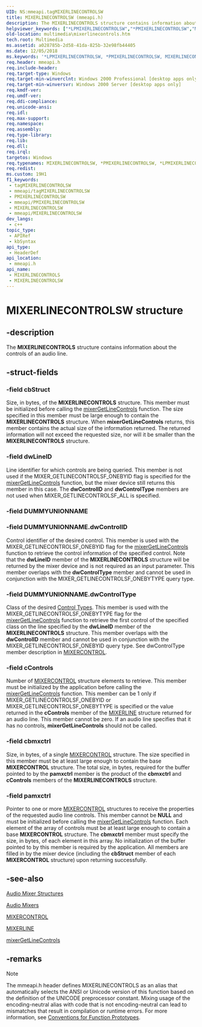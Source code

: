 ```yaml
---
UID: NS:mmeapi.tagMIXERLINECONTROLSW
title: MIXERLINECONTROLSW (mmeapi.h)
description: The MIXERLINECONTROLS structure contains information about the controls of an audio line. (MIXERLINECONTROLSW)
helpviewer_keywords: ["*LPMIXERLINECONTROLSW","*PMIXERLINECONTROLSW","MIXERLINECONTROLS","MIXERLINECONTROLS structure [Windows Multimedia]","MIXERLINECONTROLSW","_win32_MIXERLINECONTROLS_str","mmeapi/MIXERLINECONTROLS","multimedia.mixerlinecontrols","tMIXERLINECONTROLS","tagMIXERLINECONTROLSA","tagMIXERLINECONTROLSW"]
old-location: multimedia\mixerlinecontrols.htm
tech.root: Multimedia
ms.assetid: a028785b-2d58-41da-825b-32e98fb44405
ms.date: 12/05/2018
ms.keywords: '*LPMIXERLINECONTROLSW, *PMIXERLINECONTROLSW, MIXERLINECONTROLS, MIXERLINECONTROLS structure [Windows Multimedia], MIXERLINECONTROLSW, _win32_MIXERLINECONTROLS_str, mmeapi/MIXERLINECONTROLS, multimedia.mixerlinecontrols, tMIXERLINECONTROLS, tagMIXERLINECONTROLSA, tagMIXERLINECONTROLSW'
req.header: mmeapi.h
req.include-header: 
req.target-type: Windows
req.target-min-winverclnt: Windows 2000 Professional [desktop apps only]
req.target-min-winversvr: Windows 2000 Server [desktop apps only]
req.kmdf-ver: 
req.umdf-ver: 
req.ddi-compliance: 
req.unicode-ansi: 
req.idl: 
req.max-support: 
req.namespace: 
req.assembly: 
req.type-library: 
req.lib: 
req.dll: 
req.irql: 
targetos: Windows
req.typenames: MIXERLINECONTROLSW, *PMIXERLINECONTROLSW, *LPMIXERLINECONTROLSW
req.redist: 
ms.custom: 19H1
f1_keywords:
 - tagMIXERLINECONTROLSW
 - mmeapi/tagMIXERLINECONTROLSW
 - PMIXERLINECONTROLSW
 - mmeapi/PMIXERLINECONTROLSW
 - MIXERLINECONTROLSW
 - mmeapi/MIXERLINECONTROLSW
dev_langs:
 - c++
topic_type:
 - APIRef
 - kbSyntax
api_type:
 - HeaderDef
api_location:
 - mmeapi.h
api_name:
 - MIXERLINECONTROLS
 - MIXERLINECONTROLSW
---
```


# MIXERLINECONTROLSW structure


## -description

The <b>MIXERLINECONTROLS</b> structure contains information about the controls of an audio line.

## -struct-fields

### -field cbStruct

Size, in bytes, of the <b>MIXERLINECONTROLS</b> structure. This member must be initialized before calling the <a href="/previous-versions/dd757302(v=vs.85)">mixerGetLineControls</a> function. The size specified in this member must be large enough to contain the <b>MIXERLINECONTROLS</b> structure. When <b>mixerGetLineControls</b> returns, this member contains the actual size of the information returned. The returned information will not exceed the requested size, nor will it be smaller than the <b>MIXERLINECONTROLS</b> structure.

### -field dwLineID

Line identifier for which controls are being queried. This member is not used if the MIXER_GETLINECONTROLSF_ONEBYID flag is specified for the <a href="/previous-versions/dd757302(v=vs.85)">mixerGetLineControls</a> function, but the mixer device still returns this member in this case. The <b>dwControlID</b> and <b>dwControlType</b> members are not used when MIXER_GETLINECONTROLSF_ALL is specified.

### -field DUMMYUNIONNAME

### -field DUMMYUNIONNAME.dwControlID

Control identifier of the desired control. This member is used with the MIXER_GETLINECONTROLSF_ONEBYID flag for the <a href="/previous-versions/dd757302(v=vs.85)">mixerGetLineControls</a> function to retrieve the control information of the specified control. Note that the <b>dwLineID</b> member of the <b>MIXERLINECONTROLS</b> structure will be returned by the mixer device and is not required as an input parameter. This member overlaps with the <b>dwControlType</b> member and cannot be used in conjunction with the MIXER_GETLINECONTROLSF_ONEBYTYPE query type.

### -field DUMMYUNIONNAME.dwControlType

Class of the desired <a href="/windows/desktop/Multimedia/control-types">Control Types</a>. This member is used with the MIXER_GETLINECONTROLSF_ONEBYTYPE flag for the <a href="/previous-versions/dd757302(v=vs.85)">mixerGetLineControls</a> function to retrieve the first control of the specified class on the line specified by the <b>dwLineID</b> member of the <b>MIXERLINECONTROLS</b> structure. This member overlaps with the <b>dwControlID</b> member and cannot be used in conjunction with the MIXER_GETLINECONTROLSF_ONEBYID query type. See dwControlType member description in <a href="/windows/desktop/api/mmeapi/ns-mmeapi-mixercontrola">MIXERCONTROL</a>.

### -field cControls

Number of <a href="/windows/desktop/api/mmeapi/ns-mmeapi-mixercontrola">MIXERCONTROL</a> structure elements to retrieve. This member must be initialized by the application before calling the <a href="/previous-versions/dd757302(v=vs.85)">mixerGetLineControls</a> function. This member can be 1 only if MIXER_GETLINECONTROLSF_ONEBYID or MIXER_GETLINECONTROLSF_ONEBYTYPE is specified or the value returned in the <b>cControls</b> member of the <a href="/windows/desktop/api/mmeapi/ns-mmeapi-mixerlinea">MIXERLINE</a> structure returned for an audio line. This member cannot be zero. If an audio line specifies that it has no controls, <b>mixerGetLineControls</b> should not be called.

### -field cbmxctrl

Size, in bytes, of a single <a href="/windows/desktop/api/mmeapi/ns-mmeapi-mixercontrola">MIXERCONTROL</a> structure. The size specified in this member must be at least large enough to contain the base <b>MIXERCONTROL</b> structure. The total size, in bytes, required for the buffer pointed to by the <b>pamxctrl</b> member is the product of the <b>cbmxctrl</b> and <b>cControls</b> members of the <b>MIXERLINECONTROLS</b> structure.

### -field pamxctrl

Pointer to one or more <a href="/windows/desktop/api/mmeapi/ns-mmeapi-mixercontrola">MIXERCONTROL</a> structures to receive the properties of the requested audio line controls. This member cannot be <b>NULL</b> and must be initialized before calling the <a href="/previous-versions/dd757302(v=vs.85)">mixerGetLineControls</a> function. Each element of the array of controls must be at least large enough to contain a base <b>MIXERCONTROL</b> structure. The <b>cbmxctrl</b> member must specify the size, in bytes, of each element in this array. No initialization of the buffer pointed to by this member is required by the application. All members are filled in by the mixer device (including the <b>cbStruct</b> member of each <b>MIXERCONTROL</b> structure) upon returning successfully.

## -see-also

<a href="/windows/desktop/Multimedia/audio-mixer-structures">Audio Mixer Structures</a>



<a href="/windows/desktop/Multimedia/audio-mixers">Audio Mixers</a>



<a href="/windows/desktop/api/mmeapi/ns-mmeapi-mixercontrola">MIXERCONTROL</a>



<a href="/windows/desktop/api/mmeapi/ns-mmeapi-mixerlinea">MIXERLINE</a>



<a href="/previous-versions/dd757302(v=vs.85)">mixerGetLineControls</a>

## -remarks

> [!NOTE]
> The mmeapi.h header defines MIXERLINECONTROLS as an alias that automatically selects the ANSI or Unicode version of this function based on the definition of the UNICODE preprocessor constant. Mixing usage of the encoding-neutral alias with code that is not encoding-neutral can lead to mismatches that result in compilation or runtime errors. For more information, see [Conventions for Function Prototypes](/windows/win32/intl/conventions-for-function-prototypes).
